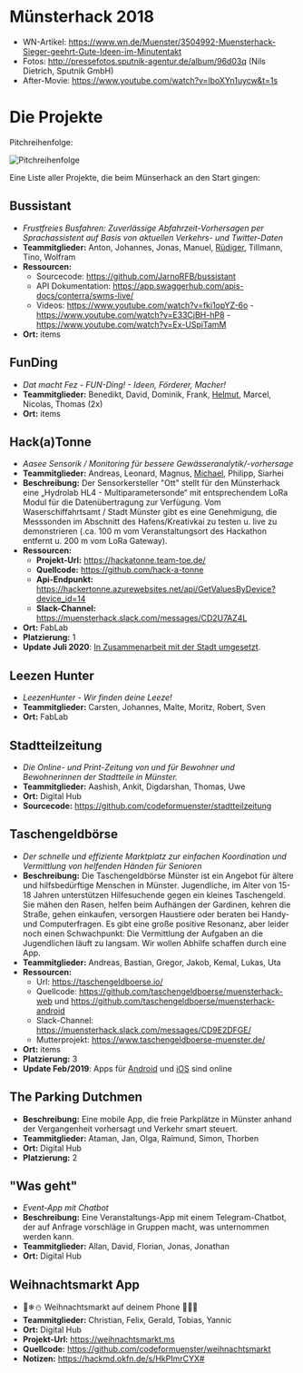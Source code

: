 # Münsterhack 2018  
* WN-Artikel: https://www.wn.de/Muenster/3504992-Muensterhack-Sieger-geehrt-Gute-Ideen-im-Minutentakt
* Fotos: http://pressefotos.sputnik-agentur.de/album/96d03q (Nils Dietrich, Sputnik GmbH)
* After-Movie: https://www.youtube.com/watch?v=lboXYn1uycw&t=1s

# Die Projekte

Pitchreihenfolge: 

![Pitchreihenfolge](./images/pitchreihenfolge2018.jpg)

Eine Liste aller Projekte, die beim Münserhack an den Start gingen: 


## Bussistant
* _Frustfreies Busfahren: Zuverlässige Abfahrzeit-Vorhersagen per Sprachassistent auf Basis von aktuellen Verkehrs- und Twitter-Daten_
* **Teammitglieder:** Anton, Johannes, Jonas, Manuel, [Rüdiger](https://github.com/JarnoRFB), Tillmann, Tino, Wolfram
* **Ressourcen:**
  * Sourcecode: https://github.com/JarnoRFB/bussistant
  * API Dokumentation: https://app.swaggerhub.com/apis-docs/conterra/swms-live/
  * Videos: https://www.youtube.com/watch?v=fki1opYZ-6o - https://www.youtube.com/watch?v=E33CjBH-hP8 - https://www.youtube.com/watch?v=Ex-USpiTamM
* **Ort:** items

## FunDing
* _Dat macht Fez - FUN-Ding! - Ideen, Förderer, Macher!_
* **Teammitglieder:** Benedikt, David, Dominik, Frank, [Helmut](https://twitter.com/hal1974), Marcel, Nicolas, Thomas (2x)
* **Ort:** items

## Hack(a)Tonne	
* _Aasee Sensorik / Monitoring für bessere Gewässeranalytik/-vorhersage_
* **Teammitglieder:** Andreas, Leonard, Magnus, [Michael](https://hansehack.de/#mentoren), Philipp, Siarhei
* **Beschreibung:** Der Sensorkersteller "Ott" stellt für den Münsterhack eine  „Hydrolab HL4 - Multiparametersonde“ mit entsprechendem LoRa Modul für die Datenübertragung zur Verfügung. Vom Waserschiffahrtsamt / Stadt Münster gibt es eine Genehmigung, die Messsonden im Abschnitt des Hafens/Kreativkai zu testen u. live zu demonstrieren (.ca. 100 m vom Veranstaltungsort des Hackathon entfernt u. 200 m vom LoRa Gateway).
* **Ressourcen:**
  * **Projekt-Url:** https://hackatonne.team-toe.de/
  * **Quellcode:** https://github.com/hack-a-tonne
  * **Api-Endpunkt:** https://hackertonne.azurewebsites.net/api/GetValuesByDevice?device_id=14	
  * **Slack-Channel:** https://muensterhack.slack.com/messages/CD2U7AZ4L
* **Ort:** FabLab	
* **Platzierung:** 1
* **Update Juli 2020**: [In Zusammenarbeit mit der Stadt umgesetzt](https://www.muenster.de/stadt/presseservice/pressemeldungen/web/frontend/index.php?show=1049200).

## Leezen Hunter	
* _LeezenHunter - Wir finden deine Leeze!_
* **Teammitglieder:** Carsten, Johannes, Malte, Moritz, Robert, Sven
* **Ort:** FabLab	

## Stadtteilzeitung	
 * _Die Online- und Print-Zeitung von und für Bewohner und Bewohnerinnen der Stadtteile in Münster._
* **Teammitglieder:** Aashish, Ankit, Digdarshan, Thomas, Uwe		
* **Ort:** Digital Hub
* **Sourcecode:** https://github.com/codeformuenster/stadtteilzeitung

## Taschengeldbörse	
* _Der schnelle und effiziente Marktplatz zur einfachen Koordination und Vermittlung von helfenden Händen für Senioren_
* **Beschreibung:** Die Taschengeldbörse Münster ist ein Angebot für ältere und hilfsbedürftige Menschen in Münster. Jugendliche, im Alter von 15-18 Jahren unterstützen Hilfesuchende gegen ein kleines Taschengeld. Sie mähen den Rasen, helfen beim Aufhängen der Gardinen, kehren die Straße, gehen einkaufen, versorgen Haustiere oder beraten bei Handy- und Computerfragen. Es gibt eine große positive Resonanz, aber leider noch einen Schwachpunkt: Die Vermittlung der Aufgaben an die Jugendlichen läuft zu langsam. Wir wollen Abhilfe schaffen durch eine App. 
* **Teammitglieder:** Andreas, Bastian, Gregor, Jakob, Kemal, Lukas, Uta	
* __Ressourcen:__
  * Url: https://taschengeldboerse.io/
  * Quellcode: https://github.com/taschengeldboerse/muensterhack-web
    und https://github.com/taschengeldboerse/muensterhack-android
  * Slack-Channel: https://muensterhack.slack.com/messages/CD9E2DFGE/
  * Mutterprojekt: https://www.taschengeldboerse-muenster.de/
* **Ort:** items
* **Platzierung:** 3
* **Update Feb/2019**: Apps für [Android](https://play.google.com/store/apps/details?id=com.companyname.tabmuenster) und [iOS](https://itunes.apple.com/de/app/id1451397367) sind online
  
## The Parking Dutchmen
* **Beschreibung:** Eine mobile App, die freie Parkplätze in Münster anhand der Vergangenheit vorhersagt und Verkehr smart steuert.
* **Teammitglieder:** Ataman, Jan, Olga, Raimund, Simon, Thorben		
* **Ort:** Digital Hub	
* **Platzierung:** 2


## "Was geht"
* *Event-App mit Chatbot*
* **Beschreibung:**	Eine Veranstaltungs-App mit einem Telegram-Chatbot, der auf Anfrage vorschläge in Gruppen macht, was unternommen werden kann.
* **Teammitglieder:** Allan, David, Florian, Jonas, Jonathan
* **Ort:** Digital Hub	


## Weihnachtsmarkt App
* 🎄❄⛄ Weihnachtsmarkt auf deinem Phone 🔔🎅🎁
* **Teammitglieder:** Christian, Felix, Gerald, Tobias, Yannic		
* **Ort:** Digital Hub	
* **Projekt-Url:** https://weihnachtsmarkt.ms	
* **Quellcode:** https://github.com/codeformuenster/weihnachtsmarkt
* **Notizen:** https://hackmd.okfn.de/s/HkPImrCYX#
